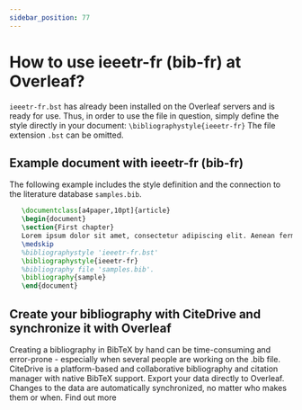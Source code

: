 ```yaml
---
sidebar_position: 77
---
```


# How to use ieeetr-fr (bib-fr) at Overleaf?
`ieeetr-fr.bst` has already been installed on the Overleaf servers and is ready for use. Thus, in order to use the file in question, simply define the style directly in your document: `\bibliographystyle{ieeetr-fr}` The file extension `.bst` can be omitted.

## Example document with ieeetr-fr (bib-fr)
The following example includes the style definition and the connection to the literature database `samples.bib`.
```tex
   \documentclass[a4paper,10pt]{article}
   \begin{document}
   \section{First chapter}
   Lorem ipsum dolor sit amet, consectetur adipiscing elit. Aenean fermentum justo massa, ut maximus mauris sodales et. Aenean vel elit a erat rhoncus pharetra.
   \medskip
   %bibliographystyle 'ieeetr-fr.bst'
   \bibliographystyle{ieeetr-fr}
   %bibliography file 'samples.bib'.
   \bibliography{sample}
   \end{document}
```

## Create your bibliography with CiteDrive and synchronize it with Overleaf
Creating a bibliography in BibTeX by hand can be time-consuming and error-prone - especially when several people are working on the .bib file. CiteDrive is a platform-based and collaborative bibliography and citation manager with native BibTeX support. Export your data directly to Overleaf. Changes to the data are automatically synchronized, no matter who makes them or when. Find out more